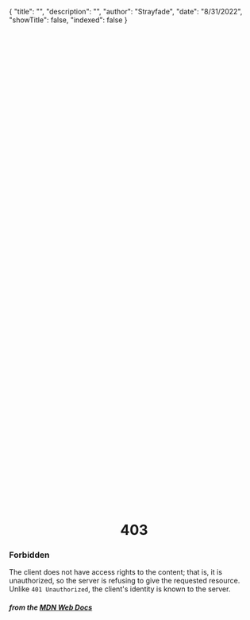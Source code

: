 {
    "title": "",
    "description": "",
    "author": "Strayfade",
    "date": "8/31/2022",
    "showTitle": false,
    "indexed": false
}

<p style="margin-right: auto; margin-left: auto; width: max-content; margin-top: 25vh; opacity: 0.5;"></p>
<h1 style="margin-right: auto; margin-left: auto; width: max-content; margin-top: 3px;">403</h1>

### Forbidden

The client does not have access rights to the content; that is, it is unauthorized, so the server is refusing to give the requested resource. Unlike `401 Unauthorized`, the client's identity is known to the server. 

#### *from the [MDN Web Docs](https://developer.mozilla.org/en-US/docs/Web/HTTP/Status)* 